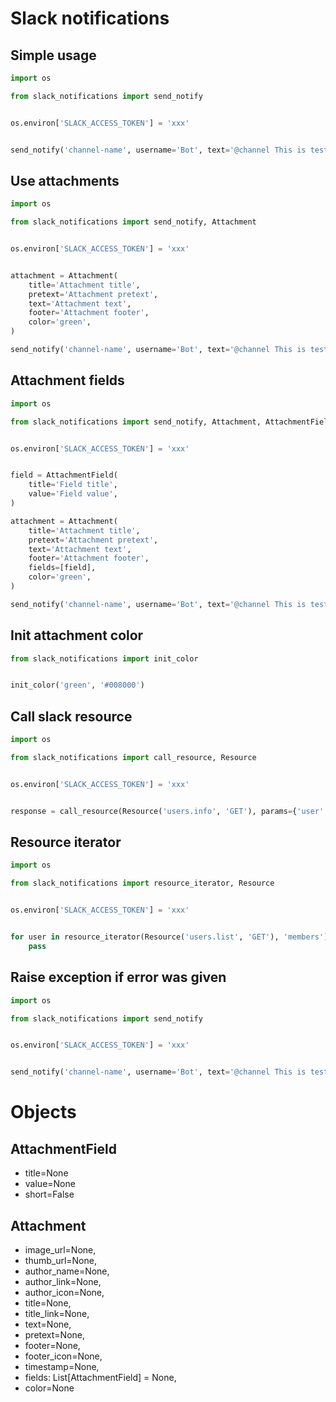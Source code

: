 # Slack notifications

## Simple usage

```python
import os

from slack_notifications import send_notify


os.environ['SLACK_ACCESS_TOKEN'] = 'xxx'


send_notify('channel-name', username='Bot', text='@channel This is test message')
```


## Use attachments

```python
import os

from slack_notifications import send_notify, Attachment


os.environ['SLACK_ACCESS_TOKEN'] = 'xxx'


attachment = Attachment(
    title='Attachment title',
    pretext='Attachment pretext',
    text='Attachment text',
    footer='Attachment footer',
    color='green',
)

send_notify('channel-name', username='Bot', text='@channel This is test message', attachments=[attachment])
```


## Attachment fields

```python
import os

from slack_notifications import send_notify, Attachment, AttachmentField


os.environ['SLACK_ACCESS_TOKEN'] = 'xxx'


field = AttachmentField(
    title='Field title',
    value='Field value',
)

attachment = Attachment(
    title='Attachment title',
    pretext='Attachment pretext',
    text='Attachment text',
    footer='Attachment footer',
    fields=[field],
    color='green',
)

send_notify('channel-name', username='Bot', text='@channel This is test message', attachments=[attachment])
```

## Init attachment color

```python
from slack_notifications import init_color


init_color('green', '#008000')
```

## Call slack resource

```python
import os

from slack_notifications import call_resource, Resource


os.environ['SLACK_ACCESS_TOKEN'] = 'xxx'


response = call_resource(Resource('users.info', 'GET'), params={'user': 'W1234567890'})
```


## Resource iterator

```python
import os

from slack_notifications import resource_iterator, Resource


os.environ['SLACK_ACCESS_TOKEN'] = 'xxx'


for user in resource_iterator(Resource('users.list', 'GET'), 'members'):
    pass
```

## Raise exception if error was given

```python
import os

from slack_notifications import send_notify


os.environ['SLACK_ACCESS_TOKEN'] = 'xxx'


send_notify('channel-name', username='Bot', text='@channel This is test message', raise_exc=True)
```


# Objects

## AttachmentField

* title=None
* value=None
* short=False

## Attachment

* image_url=None,
* thumb_url=None,
* author_name=None,
* author_link=None,
* author_icon=None,
* title=None,
* title_link=None,
* text=None,
* pretext=None,
* footer=None,
* footer_icon=None,
* timestamp=None,
* fields: List[AttachmentField] = None,
* color=None
